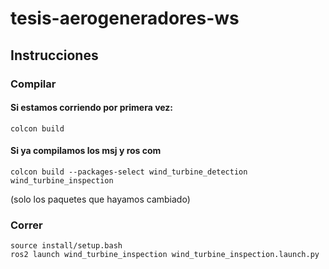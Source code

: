 # tesis-aerogeneradores-ws

## Instrucciones

### Compilar
#### Si estamos corriendo por primera vez:

```
colcon build
```

#### Si ya compilamos los msj y ros com

```
colcon build --packages-select wind_turbine_detection wind_turbine_inspection
```
(solo los paquetes que hayamos cambiado)

### Correr
```
source install/setup.bash
ros2 launch wind_turbine_inspection wind_turbine_inspection.launch.py
```
